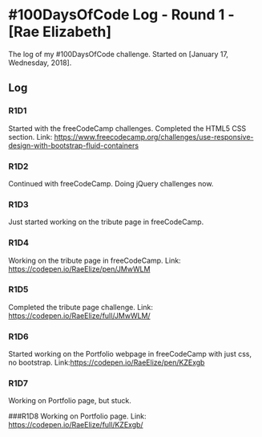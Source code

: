  # #100DaysOfCode Log - Round 1 - [Rae Elizabeth]

The log of my #100DaysOfCode challenge. Started on [January 17, Wednesday, 2018].

## Log

### R1D1 
Started with the freeCodeCamp challenges. Completed the HTML5 CSS section. Link: https://www.freecodecamp.org/challenges/use-responsive-design-with-bootstrap-fluid-containers

### R1D2
Continued with freeCodeCamp. Doing jQuery challenges now.

### R1D3
Just started working on the tribute page in freeCodeCamp.

### R1D4
Working on the tribute page in freeCodeCamp. Link: https://codepen.io/RaeElize/pen/JMwWLM

### R1D5
Completed the tribute page challenge. Link: https://codepen.io/RaeElize/full/JMwWLM/

### R1D6
Started working on the Portfolio webpage in freeCodeCamp with just css, no bootstrap. Link:https://codepen.io/RaeElize/pen/KZExgb

### R1D7
Working on Portfolio page, but stuck.

###R1D8 
Working on Portfolio page. Link: https://codepen.io/RaeElize/full/KZExgb/
